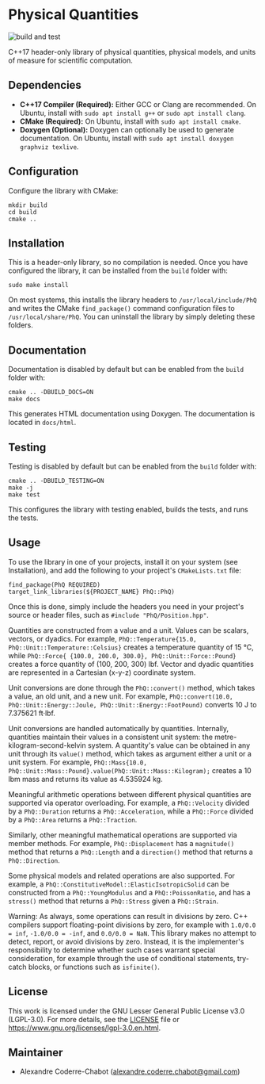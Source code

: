 # Physical Quantities
![build and test](https://github.com/acodcha/PhysicalQuantities/workflows/build%20and%20test/badge.svg?branch=master)

C++17 header-only library of physical quantities, physical models, and units of measure for scientific computation.

## Dependencies
- **C++17 Compiler (Required):** Either GCC or Clang are recommended. On Ubuntu, install with `sudo apt install g++` or `sudo apt install clang`.
- **CMake (Required):** On Ubuntu, install with `sudo apt install cmake`.
- **Doxygen (Optional):** Doxygen can optionally be used to generate documentation. On Ubuntu, install with `sudo apt install doxygen graphviz texlive`.

## Configuration
Configure the library with CMake:

```
mkdir build
cd build
cmake ..
```

## Installation
This is a header-only library, so no compilation is needed. Once you have configured the library, it can be installed from the `build` folder with:

```
sudo make install
```

On most systems, this installs the library headers to `/usr/local/include/PhQ` and writes the CMake `find_package()` command configuration files to `/usr/local/share/PhQ`. You can uninstall the library by simply deleting these folders.

## Documentation
Documentation is disabled by default but can be enabled from the `build` folder with:

```
cmake .. -DBUILD_DOCS=ON
make docs
```

This generates HTML documentation using Doxygen. The documentation is located in `docs/html`.

## Testing
Testing is disabled by default but can be enabled from the `build` folder with:

```
cmake .. -DBUILD_TESTING=ON
make -j
make test
```

This configures the library with testing enabled, builds the tests, and runs the tests.

## Usage
To use the library in one of your projects, install it on your system (see Installation), and add the following to your project's `CMakeLists.txt` file:

```
find_package(PhQ REQUIRED)
target_link_libraries(${PROJECT_NAME} PhQ::PhQ)
```

Once this is done, simply include the headers you need in your project's source or header files, such as `#include "PhQ/Position.hpp"`.

Quantities are constructed from a value and a unit. Values can be scalars, vectors, or dyadics. For example, `PhQ::Temperature{15.0, PhQ::Unit::Temperature::Celsius}` creates a temperature quantity of 15 °C, while `PhQ::Force{ {100.0, 200.0, 300.0}, PhQ::Unit::Force::Pound}` creates a force quantity of (100, 200, 300) lbf. Vector and dyadic quantities are represented in a Cartesian (x-y-z) coordinate system.

Unit conversions are done through the `PhQ::convert()` method, which takes a value, an old unit, and a new unit. For example, `PhQ::convert(10.0, PhQ::Unit::Energy::Joule, PhQ::Unit::Energy::FootPound)` converts 10 J to 7.375621 ft·lbf.

Unit conversions are handled automatically by quantities. Internally, quantities maintain their values in a consistent unit system: the metre-kilogram-second-kelvin system. A quantity's value can be obtained in any unit through its `value()` method, which takes as argument either a unit or a unit system. For example, `PhQ::Mass{10.0, PhQ::Unit::Mass::Pound}.value(PhQ::Unit::Mass::Kilogram);` creates a 10 lbm mass and returns its value as 4.535924 kg.

Meaningful arithmetic operations between different physical quantities are supported via operator overloading. For example, a `PhQ::Velocity` divided by a `PhQ::Duration` returns a `PhQ::Acceleration`, while a `PhQ::Force` divided by a `PhQ::Area` returns a `PhQ::Traction`.

Similarly, other meaningful mathematical operations are supported via member methods. For example, `PhQ::Displacement` has a `magnitude()` method that returns a `PhQ::Length` and a `direction()` method that returns a `PhQ::Direction`.

Some physical models and related operations are also supported. For example, a `PhQ::ConstitutiveModel::ElasticIsotropicSolid` can be constructed from a `PhQ::YoungModulus` and a `PhQ::PoissonRatio`, and has a `stress()` method that returns a `PhQ::Stress` given a `PhQ::Strain`.

Warning: As always, some operations can result in divisions by zero. C++ compilers support floating-point divisions by zero, for example with `1.0/0.0 = inf`, `-1.0/0.0 = -inf`, and `0.0/0.0 = NaN`. This library makes no attempt to detect, report, or avoid divisions by zero. Instead, it is the implementer's responsibility to determine whether such cases warrant special consideration, for example through the use of conditional statements, try-catch blocks, or functions such as `isfinite()`.

## License
This work is licensed under the GNU Lesser General Public License v3.0 (LGPL-3.0). For more details, see the [LICENSE](LICENSE) file or <https://www.gnu.org/licenses/lgpl-3.0.en.html>.

## Maintainer
- Alexandre Coderre-Chabot (<alexandre.coderre.chabot@gmail.com>)

